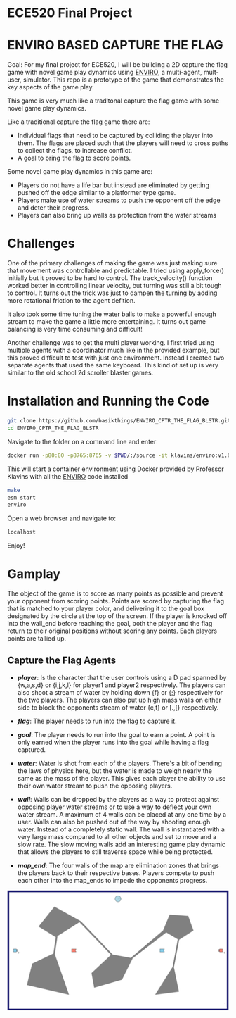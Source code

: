 # ECE520 Final Project

ENVIRO BASED CAPTURE THE FLAG
===

Goal: For my final project for ECE520, I will be building a 2D capture the flag game with novel game play dynamics using [ENVIRO](https://github.com/klavinslab/enviro), a multi-agent, mult-user, simulator. This repo is a prototype of the game that demonstrates the key aspects of the game play.

This game is very much like a traditonal capture the flag game with some novel game play dynamics. 

Like a traditional capture the flag game there are: 
- Individual flags that need to be captured by colliding the player into them. The flags are placed such that the players will need to cross paths to collect the flags, to increase conflict. 
- A goal to bring the flag to score points. 

Some novel game play dynamics in this game are: 
- Players do not have a life bar but instead are eliminated by getting pushed off the edge similar to a platformer type game. 
- Players make use of water streams to push the opponent off the edge and deter their progress. 
- Players can also bring up walls as protection from the water streams

Challenges 
=== 
One of the primary challenges of making the game was just making sure that movement was controllable and predictable. I tried using apply_force() initially but it proved to be hard to control. The track_velocity() function worked better in controlling linear velocity, but turning was still a bit tough to control. It turns out the trick was just to dampen the turning by adding more rotational friction to the agent defition. 

It also took some time tuning the water balls to make a powerful enough stream to make the game a little more entertaining. It turns out game balancing is very time consuming and difficult! 

Another challenge was to get the multi player working. I first tried using multiple agents with a coordinator much like in the provided example, but this proved difficult to test with just one environment. Instead I created two separate agents that used the same keyboard. This kind of set up is very similar to the old school 2d scroller blaster games. 

Installation and Running the Code
=== 
```bash 
git clone https://github.com/basikthings/ENVIRO_CPTR_THE_FLAG_BLSTR.git
cd ENVIRO_CPTR_THE_FLAG_BLSTR
```

Navigate to the folder on a command line and enter 

```bash 
docker run -p80:80 -p8765:8765 -v $PWD/:/source -it klavins/enviro:v1.6 bash
```

This will start a container environment using Docker provided by Professor Klavins with all the [ENVIRO](https://github.com/klavinslab/enviro) code installed

```bash 
make
esm start
enviro
```
Open a web browser and navigate to: 
```html 
localhost
```
Enjoy! 

Gamplay
===
The object of the game is to score as many points as possible and prevent your opponent from scoring points. Points are scored by capturing the flag that is matched to your player color, and delivering it to the goal box designated by the circle at the top of the screen. If the player is knocked off into the wall_end before reaching the goal, both the player and the flag return to their original positions without scoring any points. Each players points are tallied up.

Capture the Flag Agents
---
- ***player***: Is the character that the user controls using a D pad spanned by {w,a,s,d} or {i,j,k,l} for player1 and player2 respectively. The players can also shoot a stream of water by holding down {f} or {;} respectively for the two players. The players can also put up high mass walls on either side to block the opponents stream of water {c,t} or [.,[} respectively.  

- ***flag***: The player needs to run into the flag to capture it. 

- ***goal***: The player needs to run into the goal to earn a point. A point is only earned when the player runs into the goal while having a flag captured. 

- ***water***: Water is shot from each of the players. There's a bit of bending the laws of physics here, but the water is made to weigh nearly the same as the mass of the player. This gives each player the ability to use their own water stream to push the opposing players. 

- ***wall***: Walls can be dropped by the players as a way to protect against opposing player  water streams or to use a way to deflect your own water stream. A maximum of 4 walls can be placed at any one time by a user. Walls can also be pushed out of the way by shooting enough water. Instead of a completely static wall. The wall is instantiated with a very large mass compared to all other objects and set to move and a slow rate. The slow moving walls add an interesting game play dynamic that allows the players to still traverse space while being protected. 

- ***map_end***: The four walls of the map are elimination zones that brings the players back to their respective bases. Players compete to push each other into the map_ends to impede the opponents progress. 


<img src = "https://github.com/basikthings/ENVIRO_CPTR_THE_FLAG_BLSTR/blob/master/images/gameplay.png?raw=true">

